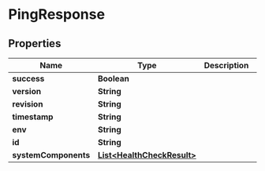 
# PingResponse

## Properties
Name | Type | Description | Notes
------------ | ------------- | ------------- | -------------
**success** | **Boolean** |  |  [optional]
**version** | **String** |  |  [optional]
**revision** | **String** |  |  [optional]
**timestamp** | **String** |  |  [optional]
**env** | **String** |  |  [optional]
**id** | **String** |  |  [optional]
**systemComponents** | [**List&lt;HealthCheckResult&gt;**](HealthCheckResult.md) |  |  [optional]



